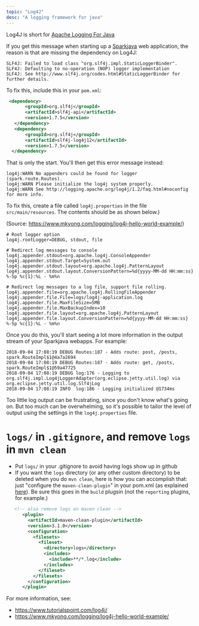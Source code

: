 ```yaml
---
topic: "Log4J"
desc: "A logging framework for java"
---
```


Log4J is short for  [Apache Logging For Java](https://logging.apache.org/log4j)

If you get this message when starting up a [Sparkjava](/topics/spark_java/) web application, the reason is that
are missing the dependency on Log4J:

```
SLF4J: Failed to load class "org.slf4j.impl.StaticLoggerBinder".
SLF4J: Defaulting to no-operation (NOP) logger implementation
SLF4J: See http://www.slf4j.org/codes.html#StaticLoggerBinder for further details.
```

To fix this, include this in your `pom.xml`:

```xml
 <dependency>
       <groupId>org.slf4j</groupId>
       <artifactId>slf4j-api</artifactId>
       <version>1.7.5</version>
   </dependency>
   <dependency>
       <groupId>org.slf4j</groupId>
       <artifactId>slf4j-log4j12</artifactId>
       <version>1.7.5</version>
  </dependency>       
```

That is only the start.  You'll then get this error message instead:

```
log4j:WARN No appenders could be found for logger (spark.route.Routes).
log4j:WARN Please initialize the log4j system properly.
log4j:WARN See http://logging.apache.org/log4j/1.2/faq.html#noconfig for more info.
```

To fix this, create a file called `log4j.properties` in the file `src/main/resources`.  The contents should be as shown below.)

(Source: <https://www.mkyong.com/logging/log4j-hello-world-example/>)

```
# Root logger option
log4j.rootLogger=DEBUG, stdout, file

# Redirect log messages to console
log4j.appender.stdout=org.apache.log4j.ConsoleAppender
log4j.appender.stdout.Target=System.out
log4j.appender.stdout.layout=org.apache.log4j.PatternLayout
log4j.appender.stdout.layout.ConversionPattern=%d{yyyy-MM-dd HH:mm:ss} %-5p %c{1}:%L - %m%n

# Redirect log messages to a log file, support file rolling.
log4j.appender.file=org.apache.log4j.RollingFileAppender
log4j.appender.file.File=logs/log4j-application.log
log4j.appender.file.MaxFileSize=5MB
log4j.appender.file.MaxBackupIndex=10
log4j.appender.file.layout=org.apache.log4j.PatternLayout
log4j.appender.file.layout.ConversionPattern=%d{yyyy-MM-dd HH:mm:ss} %-5p %c{1}:%L - %m%n
```

Once you do this, you'll start seeing a lot more information in the output stream of your Sparkjava webapps.
For example:

```
2018-09-04 17:08:19 DEBUG Routes:187 - Adds route: post, /posts, spark.RouteImpl$1@4a7a2694
2018-09-04 17:08:19 DEBUG Routes:187 - Adds route: get, /posts, spark.RouteImpl$1@59a47725
2018-09-04 17:08:19 DEBUG log:176 - Logging to org.slf4j.impl.Log4jLoggerAdapter(org.eclipse.jetty.util.log) via org.eclipse.jetty.util.log.Slf4jLog
2018-09-04 17:08:19 INFO  log:186 - Logging initialized @1734ms
```

Too little log output can be frustrating, since you don't know what's going on.  But too much can be overwhelming, so it's possible to tailor the level of output using the settings in the `log4j.properties` file.

# `logs/` in `.gitignore`, and remove `logs` in `mvn clean`

* Put `logs/` in your .gitignore to avoid having logs show up in github
* If you want the `logs` directory (or any other custom directory) to be deleted when you do `mvn clean`, here is how you can accomplish that: just "configure the `maven-clean-plugin`" in your pom.xml (as explained [here](https://maven.apache.org/plugins/maven-clean-plugin/examples/delete_additional_files.html)).  Be sure this goes in the `build` plugsin (not the `reporting` plugins, for example.)

```xml
   <!-- also remove logs on maven clean -->
      <plugin>
        <artifactId>maven-clean-plugin</artifactId>
        <version>3.1.0</version>
        <configuration>
          <filesets>
            <fileset>
              <directory>logs</directory>
              <includes>
                <include>**/*.log</include>
              </includes>
            </fileset>
          </filesets>
        </configuration>
      </plugin>
```

For more information, see:

* <https://www.tutorialspoint.com/log4j/>
* <https://www.mkyong.com/logging/log4j-hello-world-example/>
